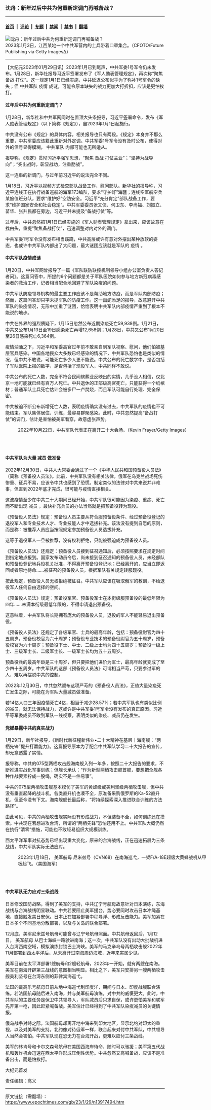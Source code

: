 ### 沈舟：新年过后中共为何重新定调门再喊备战？

---

#### [首页](../../../..?n13917494) &nbsp;|&nbsp; [评论](../../../../../epoch-comment?n13917494) &nbsp;|&nbsp; [专题](../../../../../epoch-special?n13917494) &nbsp;|&nbsp; [禁闻](../../../../../epoch-news?n13917494) &nbsp;|&nbsp; [禁书](../../../../../books?n13917494) &nbsp;|&nbsp; [翻墙](https://github.com/gfw-breaker/nogfw/blob/master/README.md?n13917494)


<div><img alt="沈舟：新年过后中共为何重新定调门再喊备战？" class="attachment-djy_600_400 size-djy_600_400 wp-post-image" src="https://i.epochtimes.com/assets/uploads/2023/01/id13917499-GettyImages-1245956008m-600x400.jpg"/>
<div class="caption">
 2023年1月3日，江西某地一个中共军营内的士兵带着口罩集合。（CFOTO/Future Publishing via Getty Images∆）
</div></div><hr/><div class="post_content" id="artbody" itemprop="articleBody">
 <!-- article content begin -->
 <p>
  【大纪元2023年01月29日讯】2023年1月已到尾声，中共军委1号军令仍未发布。1月28日，新华社报导习近平签署发布了《军人勋表管理规定》，再次称“聚焦
  <ok href="https://www.epochtimes.com/gb/tag/%E5%A4%87%E6%88%98.html">
   备战
  </ok>
  打仗”。这一规定1月1日已经实施，中共延迟公布似乎为了弥补1号军令的缺失；但
  <ok href="https://www.epochtimes.com/gb/tag/%E4%B8%AD%E5%85%B1%E5%86%9B%E9%98%9F.html">
   中共军队
  </ok>
  <ok href="https://www.epochtimes.com/gb/tag/%E7%96%AB%E6%83%85.html">
   疫情
  </ok>
  成谜，可能令原本缺失的战力更加大打折扣，应该是更怕挨打。
 </p>
 <h4>
  过年后中共为何重新定调门？
 </h4>
 <p>
  1月28日，新华社和中共军网同时在置顶大头条报导，习近平签署命令，发布《军人勋表管理规定》（以下简称《规定》），自2023年1月1日起施行。
 </p>
 <p>
  中共没有公布《规定》的具体内容，相关报导也只有两段。《规定》本身并不那么重要，中共军委应该籍此重新对外定调。中共军委1号军令没有及时公布，使得对外的信号显得模糊，
  <ok href="https://www.epochtimes.com/gb/tag/%E4%B8%AD%E5%85%B1%E5%86%9B%E9%98%9F.html">
   中共军队
  </ok>
  内部可能也无所适从。
 </p>
 <p>
  报导称，《规定》贯彻习近平强军思想，“聚焦
  <ok href="https://www.epochtimes.com/gb/tag/%E5%A4%87%E6%88%98.html">
   备战
  </ok>
  打仗主业”；“坚持为战导向”；“突出战时，彰显战功，注重励战”。
 </p>
 <p>
  这一连串的新调门，与过年前习近平的说法完全不同。
 </p>
 <p>
  1月18日，习近平以视频方式检查部队战备工作、慰问部队。新华社的报导称，习近平连线正在执行战备巡航的海军173编队，要求“守护好”海疆；连线空军航空兵某旅值班分队，要求“维护好”空防安全。习近平“充分肯定”部队战备工作，要求“维护国家安全和社会稳定”。中共军委委员张又侠、何卫东、李尚福、刘振立、苗华、张升民都在旁边，习近平并未提及“备战打仗”等。
 </p>
 <p>
  过年后，中共忽然把1月1日已经实施的《军人勋表管理规定》拿出来，应该故意在找由头，重提“聚焦备战打仗”，迅速调整对内对外的调门。
 </p>
 <p>
  中共军委1号军令没有发布相当蹊跷，中共高层或许有意对外摆出某种放软的姿态，也或许中共军队内部出了大问题，最大谜团应该就是军队的
  <ok href="https://www.epochtimes.com/gb/tag/%E7%96%AB%E6%83%85.html">
   疫情
  </ok>
  。
 </p>
 <h4>
  中共军队疫情成谜
 </h4>
 <p>
  1月20日，中共军网曾报导了一篇《军队联防联控机制领导小组办公室负责人答记者问》。这篇问答中，所提的6个问题都是关于军队医院如何参与地方新冠病毒感染者的救治工作，记者相当配合地回避了军队染疫的问题。
 </p>
 <p>
  中共军队防疫领导机构的最主要工作应该不是帮助地方防疫，而是军队内部防疫；然而，这篇问答却只字未提军队的防疫工作。这一画蛇添足的报导，故意避开中共军队的染疫情况，无形中加重了谜团，恰恰表明中共军队内部疫情严重到了根本不能说的地步。
 </p>
 <p>
  中共在外界的强烈质疑下，1月15日忽然公布近期染疫死亡59,938例。1月21日，中共又公布1月13日至19日感染死亡再增12,658例；1月28日，中共又公布1月20日至26日感染死亡6,364例。
 </p>
 <p>
  疫情汹涌之下，习近平和军委高官过年前不敢亲自到军队视察、慰问，他们怕被基层官兵感染。中国各地民众大多数已经感染的情况下，中共军队恐怕也是类似的情况，但中共不敢说，可能死亡多少人更不能说。中共公布的死亡数字中，是否包括了军队医院上报的数字，是否包括了现役军人，中共同样不敢说。
 </p>
 <p>
  中共公布的死亡人数，完全不符合民间殡葬业反映出的实情，几乎没人相信，仅北京一地可能就已经有百万人死亡。中共退休的正部级高官死亡，只能获得一个纸棺材；普通军队士兵死亡估计会被多尸一卢焚烧，而且军队可能自行处理、完全保密。
 </p>
 <p>
  中共被迫不断公布新增死亡人数，表明疫情确实没有过去，中共军队的疫情也不可能结束。军队集体居住、训练，最容易群聚感染。此时，中共忽然提高“备战打仗”的调门，估计是害怕被美军看穿，故意虚张声势。
 </p>
 <figure aria-describedby="caption-attachment-13852812" class="wp-caption aligncenter" id="attachment_13852812" style="width: 600px">
  <ok href="https://i.epochtimes.com/assets/uploads/2022/10/id13852812-GettyImages-1435523829_light.jpg" target="_blank">
   <img alt="" class="size-large wp-image-13852812" src="https://i.epochtimes.com/assets/uploads/2022/10/id13852812-GettyImages-1435523829_light-600x401.jpg"/>
  </ok>
  <br/><figcaption class="wp-caption-text" id="caption-attachment-13852812">
   2022年10月22日，中共军队代表正在离开二十大会场。（Kevin Frayer/Getty Images）
  </figcaption><br/>
 </figure><br/>
 <h4>
  中共军队为大量
  <ok href="https://www.epochtimes.com/gb/tag/%E5%87%8F%E5%91%98.html">
   减员
  </ok>
  做准备
 </h4>
 <p>
  2022年12月30日，中共人大常委会通过了一个《中华人民共和国预备役人员法》（简称《预备役人员法》。此前，中共军队没有相关法律，俄军在乌克兰战场死伤惨重、征兵不易，应该令中共也感到了恐慌。制定类似的法律对中共来说并非难事，但直到2022年底才完成，很可能与疫情直接相关。
 </p>
 <p>
  这波疫情至少在中共二十大期间已经开始，中共军队很可能因为染疫、重症、死亡而不断出现
  <ok href="https://www.epochtimes.com/gb/tag/%E5%87%8F%E5%91%98.html">
   减员
  </ok>
  ，最快补充兵员的办法当然就是把预备役转为现役。
 </p>
 <p>
  《预备役人员法》规定：预备役人员主要从符合服预备役条件、经过预备役登记的退役军人和专业技术人才、专业技能人才中选拔补充。该法没有提到自愿的原则，而是称：被推荐人员应当按照规定参加预备役人员选拔补充。
 </p>
 <p>
  这等于退役军人一旦被推荐，没有权利拒绝，只能被强迫成为预备役人员。
 </p>
 <p>
  《预备役人员法》还规定：预备役人员接到征召通知后，必须按照要求在规定时间到指定地点报到。国家发布动员令后，尚未接到征召通知的预备役人员，未经部队和预备役登记地兵役机关批准，不得离开预备役登记地；已经离开的，应当立即返回或者原地待命……被征召的预备役人员，根据军队有关规定转服现役。
 </p>
 <p>
  按此规定，预备役人员无权拒绝被征召。中共军队应该在吸取俄军的教训，不给退役军人任何自由选择的空间。
 </p>
 <p>
  《预备役人员法》规定：预备役军官、预备役军士在本衔级服预备役的最低年限为四年……未满本衔级最低年限的，不得申请退出预备役。
 </p>
 <p>
  这意味着，中共军队将长期拥有庞大的预备役人员，退役的军人不能轻易退出预备役。
 </p>
 <p>
  《预备役人员法》还规定了各级军官、士兵的最高年龄，包括：预备役尉官为四十五周岁，预备役校官为六十周岁；预备役专业技术的预备役尉官为五十周岁，预备役校官为六十周岁；预备役下士、中士、二级上士均为四十五周岁；预备役一级上士、三级军士长、二级军士长、一级军士长均为五十五周岁。
 </p>
 <p>
  预备役兵的最高年龄是三十周岁，但只要把他们进阶为军士，最高年龄就变成了至少四十五周岁。中共军队的这部《预备役人员法》可谓相当严苛，只要参过军的人，难以再摆脱中共的控制。
 </p>
 <p>
  2022年12月30日，中共忽然颁布这项严苛的《预备役人员法》，正值大量染疫死亡发生之际，可能在为军队大量减员做准备。
 </p>
 <p>
  若14亿人口三年因疫情死亡4亿，相当于减少28.57%；若中共军队也有类似比例的减员，就无法保持战力，这或许是中共军委1号军令没有发布的真正原因。习近平等军委成员不敢到军队一线视察，表明类似的染疫、减员仍在发生。
 </p>
 <h4>
  党媒暴露中共的真实战力
 </h4>
 <p>
  1月29日，新华社报导，《新时代新征程新伟业•二十大精神在基层｜海南舰︰“两栖先锋”提升打赢能力》。这篇报导原本为了配合中共军队学习二十大报告的宣传，却无意透露了实情。
 </p>
 <p>
  报导称，中共的075型两栖攻击舰海南舰入列一年多，按照二十大报告的要求，不断推进实战化军事训练；但舰长承认：“作为新型两栖攻击舰首舰，要想把全舰各种作战要素拧成一股绳，确实不是一件易事”。
 </p>
 <p>
  中共的075型两栖攻击舰基本模仿了美军的黄蜂级或美利坚级两栖攻击舰，但中共没有垂直起降的战斗机，各类直升机也凑不全，原准备采购俄罗斯的Ka-52直升机，但至今没有下文。海南舰舰长最后称，“将持续探索深入推进联合训练的方法路径”。
 </p>
 <p>
  由此可见，中共的两栖攻击舰实际没有形成战力，不但装备不全，如何训练还在摸索。中共现在若想进攻台湾，所谓的“两栖先锋”恐怕还用不上。中共军队大概仍然在执行“清零”措施，可能也不敢轻易组织大规模训练。
 </p>
 <p>
  西太平洋军事对抗态势已经出现重大变化，原来的台海战线，正在迅速拓展为三条战线，中共军队实际无法应对。
 </p>
 <figure aria-describedby="caption-attachment-13917501" class="wp-caption aligncenter" id="attachment_13917501" style="width: 600px">
  <ok href="https://i.epochtimes.com/assets/uploads/2023/01/id13917501-230118-N-MH015-2143.jpg" target="_blank">
   <img alt="" class="size-large wp-image-13917501" src="https://i.epochtimes.com/assets/uploads/2023/01/id13917501-230118-N-MH015-2143-600x429.jpg"/>
  </ok>
  <br/><figcaption class="wp-caption-text" id="caption-attachment-13917501">
   2023年1月18日，
   <ok href="https://www.epochtimes.com/gb/tag/%E7%BE%8E%E5%86%9B%E8%88%AA%E6%AF%8D.html">
    美军航母
   </ok>
   尼米兹号（CVN68）在南海巡弋，一架F/A-18E超级大黄蜂战机从甲板起飞。（美国海军）
  </figcaption><br/>
 </figure><br/>
 <h4>
  中共军队无力应对三条战线
 </h4>
 <p>
  日本修改国防战略，得到了美军的支持，中共辽宁号航母故意针对日本演练，东海战线与台海战线明显联动。中共若要阻止美军援台，势必要同时攻击日本冲绳基地，直接触发美日安保。日本正在加紧部署中程导弹、形成反击能力。美军加紧在日本多个不同基地分散部署，以及与关岛的联合部署。
 </p>
 <p>
  12月底，美军尼米兹号航母可能曾与辽宁号航母照面。中共航母返回后，1月12日，
  <ok href="https://www.epochtimes.com/gb/tag/%E7%BE%8E%E5%86%9B%E8%88%AA%E6%AF%8D.html">
   美军航母
  </ok>
  从巴士海峡一路驶进南海；这一次，中共军队没有出动大批战机进入台湾西南空域，模拟演练封锁巴士海峡。美军的马克辛岛号两栖攻击舰2022年11月部署到西太平洋后，从未离开过南海周边海域，近年来实属少见。
 </p>
 <p>
  美军目前在太平洋部署1艘航母和2艘轻航母，2023年一开始，就有两艘在南海。美军在南海开辟第三战线的意图相当明显。相比之下，美军只安排另一艘两栖攻击舰美利坚号在台湾东侧的菲律宾海巡弋。
 </p>
 <p>
  法国的戴高乐号航母日前从地中海巡弋到印度洋，期间与日本、印度战舰联合演练。若法国航母随后进入南海，并与美军航母演练，对中共的威慑更大。此时，中共军队的主要任务是保卫中共领导人，军队减员后只求自保，或许更怕美军和联军先开第一枪，因此赶紧喊备战。美军估计已经得到了中共军队染疫减员的关键情报。
 </p>
 <p>
  俄乌战争对峙之际，法国航母却离开地中海来到印太地区，显示北约对印太的重视，以及对美军的支持。北约像对待俄军一样，联合起来对付中共军队，中共领导人当然会害怕。中共军队现在恐无力在台海开战，更难以应付三条战线。
 </p>
 <p>
  美军的林肯号和卡尔文森号航母在美国西海岸待命，随时可以驰援；美军第五代战机和轰炸机会迅速在西太平洋形成压倒性优势。中共忽然又高喊备战，应该不是准备出击，而是怕挨打。
 </p>
 <p>
  大纪元首发
 </p>
 <p>
  责任编辑：高义
 </p>
 <!-- article content end -->
 <div id="below_article_ad">
 </div>
</div>


---

原文链接（需翻墙）：https://www.epochtimes.com/gb/23/1/29/n13917494.htm
